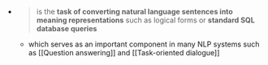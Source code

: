 - > is the **task of converting natural language sentences into meaning representations** such as logical forms or **standard SQL database queries**
	- which serves as an important component in many NLP systems such as [[Question answering]] and [[Task-oriented dialogue]]
